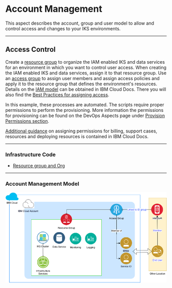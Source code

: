 # Account Management

This aspect describes the account, group and user model to allow and control access and changes to your IKS environments.

---

## Access Control

Create a [resource group](https://console.bluemix.net/docs/resources/resourcegroups.html#rgs) to organize the IAM enabled IKS and data services for an environment in which you want to control user access.  When creating the IAM enabled IKS and data services, assign it to that resource group.
Use an [access group](https://console.bluemix.net/docs/iam/bp_access.html#access-group-setup) to assign user members and assign access policies and apply it to the resource group that defines the environment's resources.  Details on the [IAM model](https://console.bluemix.net/docs/iam/index.html#iamoverview) can be obtained in IBM Cloud Docs.  There you will also find the [Best Practices for assigning access](https://console.bluemix.net/docs/iam/bp_access.html#account_setup).

In this example, these processes are automated. The scripts require proper permissions to perform the provisioning.  More information the permissions for provisioning can be found on the DevOps Aspects page under [Provision Permissions section](DevOps.md/provisioner-permissions). 

[Additional guidance](https://console.bluemix.net/docs/iam/infrastructureaccess.html#infrapermission) on assigning permissions for billing, support cases, resources and deploying resources is contained in IBM Cloud Docs.

---


### Infrastructure Code

- [Resource group and Org](../infrastructure_code/terraform/persistent_svcs/resource_group.tf)

---


### Account Management Model


![Account Management](../imgs/AccountManagement.png)
